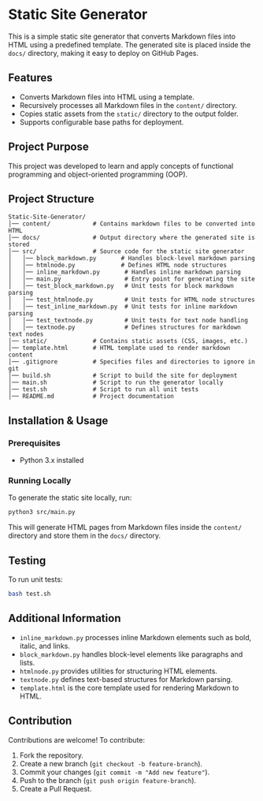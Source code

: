 # Static Site Generator

This is a simple static site generator that converts Markdown files into HTML using a predefined template. The generated site is placed inside the `docs/` directory, making it easy to deploy on GitHub Pages.

## Features
- Converts Markdown files into HTML using a template.
- Recursively processes all Markdown files in the `content/` directory.
- Copies static assets from the `static/` directory to the output folder.
- Supports configurable base paths for deployment.

## Project Purpose
This project was developed to learn and apply concepts of functional programming and object-oriented programming (OOP).


## Project Structure

```
Static-Site-Generator/
│── content/            # Contains markdown files to be converted into HTML
│── docs/               # Output directory where the generated site is stored
│── src/                # Source code for the static site generator
│   │── block_markdown.py       # Handles block-level markdown parsing
│   │── htmlnode.py             # Defines HTML node structures
│   │── inline_markdown.py       # Handles inline markdown parsing
│   │── main.py                  # Entry point for generating the site
│   │── test_block_markdown.py   # Unit tests for block markdown parsing
│   │── test_htmlnode.py         # Unit tests for HTML node structures
│   │── test_inline_markdown.py  # Unit tests for inline markdown parsing
│   │── test_textnode.py         # Unit tests for text node handling
│   │── textnode.py              # Defines structures for markdown text nodes
│── static/             # Contains static assets (CSS, images, etc.)
│── template.html       # HTML template used to render markdown content
│── .gitignore          # Specifies files and directories to ignore in git
│── build.sh            # Script to build the site for deployment
│── main.sh             # Script to run the generator locally
│── test.sh             # Script to run all unit tests
│── README.md           # Project documentation
```

## Installation & Usage

### Prerequisites
- Python 3.x installed

### Running Locally
To generate the static site locally, run:
```sh
python3 src/main.py
```
This will generate HTML pages from Markdown files inside the `content/` directory and store them in the `docs/` directory.

## Testing
To run unit tests:
```sh
bash test.sh
```

## Additional Information
- `inline_markdown.py` processes inline Markdown elements such as bold, italic, and links.
- `block_markdown.py` handles block-level elements like paragraphs and lists.
- `htmlnode.py` provides utilities for structuring HTML elements.
- `textnode.py` defines text-based structures for Markdown parsing.
- `template.html` is the core template used for rendering Markdown to HTML.

## Contribution
Contributions are welcome! To contribute:
1. Fork the repository.
2. Create a new branch (`git checkout -b feature-branch`).
3. Commit your changes (`git commit -m "Add new feature"`).
4. Push to the branch (`git push origin feature-branch`).
5. Create a Pull Request.